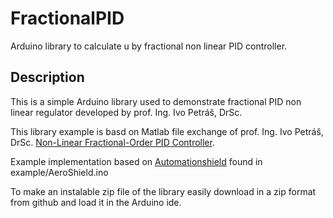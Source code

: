 # FractionalPID

Arduino library to calculate u by fractional non linear PID controller.

## Description

This is a simple Arduino library used to demonstrate fractional PID non linear regulator developed by prof. Ing. Ivo Petráš, DrSc.

This library example is basd on Matlab file exchange of prof. Ing. Ivo Petráš, DrSc. [Non-Linear Fractional-Order PID Controller](https://www.mathworks.com/matlabcentral/fileexchange/51190-non-linear-fractional-order-pid-controller).

Example implementation based on [Automationshield](http://www.automationshield.com) found in example/AeroShield.ino

To make an instalable zip file of the library easily download in a zip format from github and load it in the Arduino ide.
